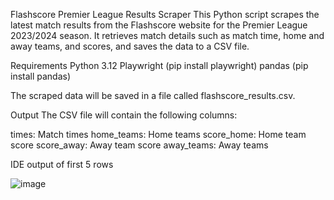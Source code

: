 Flashscore Premier League Results Scraper
This Python script scrapes the latest match results from the Flashscore website for the Premier League 2023/2024 season. It retrieves match details such as match time, home and away teams, and scores, and saves the data to a CSV file.

Requirements
Python 3.12
Playwright (pip install playwright)
pandas (pip install pandas)


The scraped data will be saved in a file called flashscore_results.csv.

Output
The CSV file will contain the following columns:

times: Match times
home_teams: Home teams
score_home: Home team score
score_away: Away team score
away_teams: Away teams

IDE output of first 5 rows

![image](https://github.com/user-attachments/assets/4ca94c59-751d-4e18-9f47-050bd0387447)
